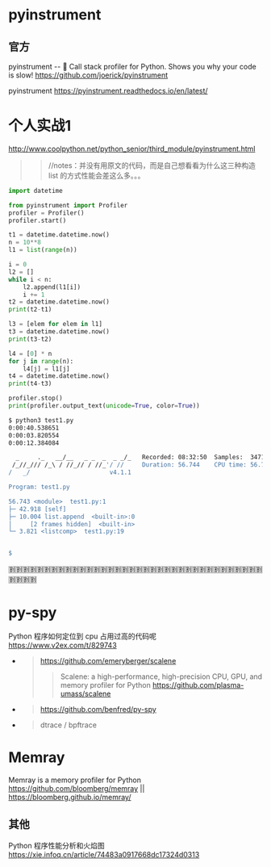 
# pyinstrument

## 官方

pyinstrument -- 🚴 Call stack profiler for Python. Shows you why your code is slow! https://github.com/joerick/pyinstrument

pyinstrument https://pyinstrument.readthedocs.io/en/latest/

# 个人实战1

http://www.coolpython.net/python_senior/third_module/pyinstrument.html
>> //notes：并没有用原文的代码，而是自己想看看为什么这三种构造 list 的方式性能会差这么多。。。 
```py
import datetime

from pyinstrument import Profiler
profiler = Profiler()
profiler.start()

t1 = datetime.datetime.now()
n = 10**8
l1 = list(range(n))

i = 0
l2 = []
while i < n:
    l2.append(l1[i])
    i += 1
t2 = datetime.datetime.now()
print(t2-t1)

l3 = [elem for elem in l1]
t3 = datetime.datetime.now()
print(t3-t2)

l4 = [0] * n
for j in range(n):
    l4[j] = l1[j]
t4 = datetime.datetime.now()
print(t4-t3)

profiler.stop()
print(profiler.output_text(unicode=True, color=True))
```
```sh
$ python3 test1.py 
0:00:40.538651
0:00:03.820554
0:00:12.384084

  _     ._   __/__   _ _  _  _ _/_   Recorded: 08:32:50  Samples:  34715
 /_//_/// /_\ / //_// / //_'/ //     Duration: 56.744    CPU time: 56.724
/   _/                      v4.1.1

Program: test1.py

56.743 <module>  test1.py:1
├─ 42.918 [self]  
├─ 10.004 list.append  <built-in>:0
│     [2 frames hidden]  <built-in>
└─ 3.821 <listcomp>  test1.py:19


$ 
```

:u5272::u5272::u5272::u5272::u5272::u5272::u5272::u5272::u5272::u5272::u5272::u5272::u5272::u5272::u5272::u5272::u5272::u5272::u5272::u5272::u5272::u5272::u5272::u5272::u5272::u5272::u5272::u5272::u5272::u5272::u5272::u5272::u5272::u5272::u5272::u5272::u5272::u5272::u5272::u5272:

# py-spy

Python 程序如何定位到 cpu 占用过高的代码呢 https://www.v2ex.com/t/829743
- > https://github.com/emeryberger/scalene
  >> Scalene: a high-performance, high-precision CPU, GPU, and memory profiler for Python https://github.com/plasma-umass/scalene
- > https://github.com/benfred/py-spy
- > dtrace / bpftrace

# Memray

Memray is a memory profiler for Python https://github.com/bloomberg/memray || https://bloomberg.github.io/memray/

## 其他

Python 程序性能分析和火焰图 https://xie.infoq.cn/article/74483a0917668dc17324d0313
